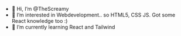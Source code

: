 - 👋 Hi, I’m @TheScreamy
- 👀 I’m interested in Webdevelopment.. so HTML5, CSS JS. Got some React knowledge too :)
- 🌱 I’m currently learning React and Tailwind

<!---
TheScreamy/TheScreamy is a ✨ special ✨ repository because its `README.md` (this file) appears on your GitHub profile.
You can click the Preview link to take a look at your changes.
--->
